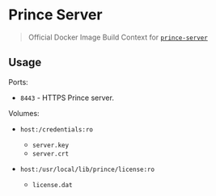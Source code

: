 # Prince Server

> Official Docker Image Build Context for [`prince-server`](https://github.com/panosoft/prince-server)

## Usage

Ports:

- `8443` - HTTPS Prince server.

Volumes:

- `host:/credentials:ro`
	- `server.key`
	- `server.crt`


- `host:/usr/local/lib/prince/license:ro`
	- `license.dat`
